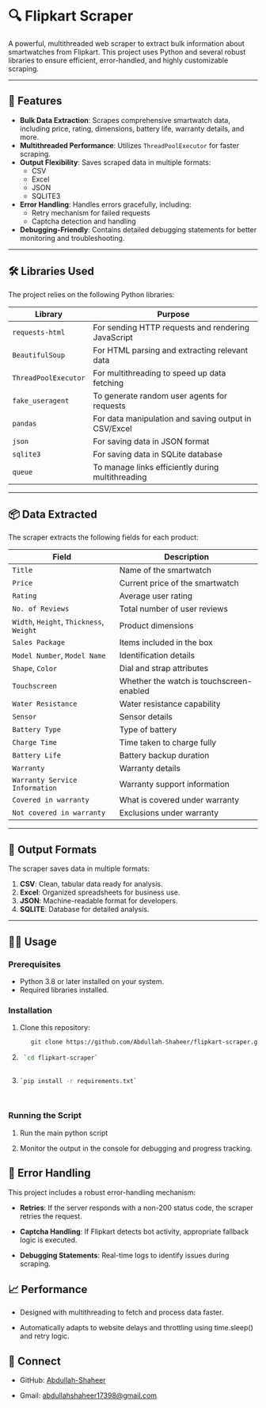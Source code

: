 # 🔍 Flipkart Scraper

A powerful, multithreaded web scraper to extract bulk information about smartwatches from Flipkart. This project uses Python and several robust libraries to ensure efficient, error-handled, and highly customizable scraping.

---

## 🚀 Features

- **Bulk Data Extraction**: Scrapes comprehensive smartwatch data, including price, rating, dimensions, battery life, warranty details, and more.
- **Multithreaded Performance**: Utilizes `ThreadPoolExecutor` for faster scraping.
- **Output Flexibility**: Saves scraped data in multiple formats:
  - CSV
  - Excel
  - JSON
  - SQLITE3
- **Error Handling**: Handles errors gracefully, including:
  - Retry mechanism for failed requests
  - Captcha detection and handling
- **Debugging-Friendly**: Contains detailed debugging statements for better monitoring and troubleshooting.

---

## 🛠️ Libraries Used

The project relies on the following Python libraries:

| Library              | Purpose                                              |
|-----------------------|------------------------------------------------------|
| `requests-html`      | For sending HTTP requests and rendering JavaScript   |
| `BeautifulSoup`      | For HTML parsing and extracting relevant data        |
| `ThreadPoolExecutor` | For multithreading to speed up data fetching         |
| `fake_useragent`     | To generate random user agents for requests          |
| `pandas`             | For data manipulation and saving output in CSV/Excel|
| `json`               | For saving data in JSON format                      |
| `sqlite3`            | For saving data in SQLite database                  |
| `queue`              | To manage links efficiently during multithreading   |

---

## 📦 Data Extracted

The scraper extracts the following fields for each product:

| Field                        | Description                           |
|------------------------------|---------------------------------------|
| `Title`                      | Name of the smartwatch               |
| `Price`                      | Current price of the smartwatch      |
| `Rating`                     | Average user rating                  |
| `No. of Reviews`             | Total number of user reviews         |
| `Width`, `Height`, `Thickness`, `Weight` | Product dimensions         |
| `Sales Package`              | Items included in the box            |
| `Model Number`, `Model Name` | Identification details               |
| `Shape`, `Color`             | Dial and strap attributes            |
| `Touchscreen`               | Whether the watch is touchscreen-enabled |
| `Water Resistance`           | Water resistance capability          |
| `Sensor`                     | Sensor details                       |
| `Battery Type`               | Type of battery                      |
| `Charge Time`                | Time taken to charge fully           |
| `Battery Life`               | Battery backup duration              |
| `Warranty`                   | Warranty details                     |
| `Warranty Service Information` | Warranty support information       |
| `Covered in warranty`        | What is covered under warranty       |
| `Not covered in warranty`    | Exclusions under warranty            |

---

## 📂 Output Formats

The scraper saves data in multiple formats:
1. **CSV**: Clean, tabular data ready for analysis.
2. **Excel**: Organized spreadsheets for business use.
3. **JSON**: Machine-readable format for developers.
4. **SQLITE**: Database for detailed analysis.
---

## 🧑‍💻 Usage

### Prerequisites
- Python 3.8 or later installed on your system.
- Required libraries installed.

### Installation
1. Clone this repository:
   ```bash
      git clone https://github.com/Abdullah-Shaheer/flipkart-scraper.git
2. ```bash
    `cd flipkart-scraper`
    
3. ```bash
   `pip install -r requirements.txt`

    

### Running the Script

1.  Run the main python script
    
2.  Monitor the output in the console for debugging and progress tracking.
    

🐛 Error Handling
-----------------

This project includes a robust error-handling mechanism:

*   **Retries**: If the server responds with a non-200 status code, the scraper retries the request.
    
*   **Captcha Handling**: If Flipkart detects bot activity, appropriate fallback logic is executed.
    
*   **Debugging Statements**: Real-time logs to identify issues during scraping.
    

📈 Performance
--------------

*   Designed with multithreading to fetch and process data faster.
    
*   Automatically adapts to website delays and throttling using time.sleep() and retry logic.
    
🔗 Connect
----------

*   GitHub: [Abdullah-Shaheer](https://github.com/Abdullah-Shaheer)
    
*   Gmail: abdullahshaheer17398@gmail.com
